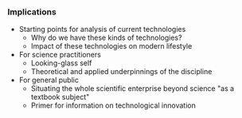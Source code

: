 ### Implications
- Starting points for analysis of current technologies
	- Why do we have these kinds of technologies?
	- Impact of these technologies on modern lifestyle
- For science practitioners
	- Looking-glass self
	- Theoretical and applied underpinnings of the discipline
- For general public
	- Situating the whole scientific enterprise beyond science "as a textbook subject"
	- Primer for information on technological innovation